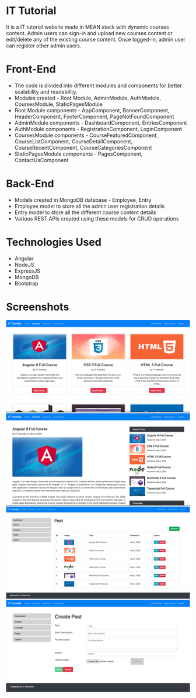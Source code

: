 <h1>IT Tutorial</h1>
<p>It is a IT tutorial website made in MEAN stack with dynamic courses content. Admin users can sign-in and upload new courses content or edit/delete any of the existing course content. Once logged-in, admin user can register other admin users.</p>

<h1>Front-End</h1>
<ul>
    <li>The code is divided into different modules and components for better scalability and readability.</li>
    <li>Modules created - Root Module, AdminModule, AuthModule, CoursesModule, StaticPagesModule</li>
    <li>Root Module components - AppComponent, BannerComponent, HeaderComponent, FooterComponent, PageNotFoundComponent</li>
    <li>AdminModule components - DashboardComponent, EntriesComponent</li>
    <li>AuthModule components - RegistrationComponent, LoginComponent</li>
    <li>CoursesModule components - CourseFeaturedComponent, CourseListComponent, CourseDetailComponent, CourseRecentComponent, CourseCategoriesComponent</li>
    <li>StaticPagesModule components - PagesComponent, ContactUsComponent</li>
</ul>

<h1>Back-End</h1>
<ul>
    <li>Models created in MongoDB database - Employee, Entry</li>
    <li>Employee model to store all the admin user registration details</li>
    <li>Entry model to store all the different course content details</li>
    <li>Various REST APIs created using these models for CRUD operations</li>
</ul>

<h1>Technologies Used</h1>
<ul>
    <li>Angular</li>
    <li>NodeJS</li>
    <li>ExpressJS</li>
    <li>MongoDB</li>
    <li>Bootstrap</li>
</ul>

<h1>Screenshots</h1>
<img src="./images/courses.png" alt="">
<img src="./images/coursedetail.png" alt="">
<img src="./images/Posts.png" alt="">
<img src="./images/createpost.png" alt="">
